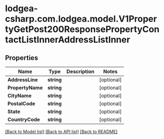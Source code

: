 
# lodgea-csharp.com.lodgea.model.V1PropertyGetPost200ResponsePropertyContactListInnerAddressListInner

## Properties

Name | Type | Description | Notes
------------ | ------------- | ------------- | -------------
**AddressLine** | **string** |  | [optional] 
**PropertyName** | **string** |  | [optional] 
**CityName** | **string** |  | [optional] 
**PostalCode** | **string** |  | [optional] 
**State** | **string** |  | [optional] 
**CountryCode** | **string** |  | [optional] 

[[Back to Model list]](../README.md#documentation-for-models)
[[Back to API list]](../README.md#documentation-for-api-endpoints)
[[Back to README]](../README.md)

